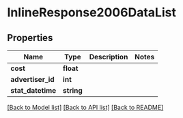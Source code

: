 # InlineResponse2006DataList

## Properties
Name | Type | Description | Notes
------------ | ------------- | ------------- | -------------
**cost** | **float** |  | 
**advertiser_id** | **int** |  | 
**stat_datetime** | **string** |  | 

[[Back to Model list]](../README.md#documentation-for-models) [[Back to API list]](../README.md#documentation-for-api-endpoints) [[Back to README]](../README.md)


